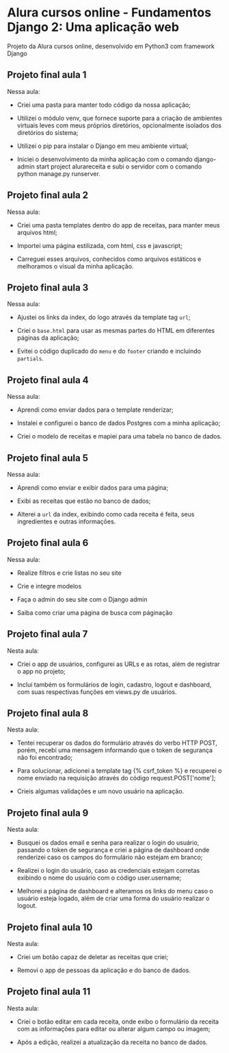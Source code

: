 # Alura cursos online - Fundamentos Django 2: Uma aplicação web

Projeto da Alura cursos online, desenvolvido em Python3 com framework Django

## Projeto final aula 1

Nessa aula:

- Criei uma pasta para manter todo código da nossa aplicação;

- Utilizei o módulo venv, que fornece suporte para a criação de ambientes virtuais leves com meus próprios diretórios, opcionalmente isolados dos diretórios do sistema;

- Utilizei o pip para instalar o Django em meu ambiente virtual;

- Iniciei o desenvolvimento da minha aplicação com o comando django-admin start project alurareceita e subi o servidor com o comando python manage.py runserver.

## Projeto final aula 2
Nessa aula:

- Criei uma pasta templates dentro do app de receitas, para manter meus arquivos html;

- Importei uma página estilizada, com html, css e javascript;

- Carreguei esses arquivos, conhecidos como arquivos estáticos e melhoramos o visual da minha aplicação.

## Projeto final aula 3

Nessa aula:

- Ajustei os links da index, do logo através da template tag `url`;

- Criei o `base.html` para usar as mesmas partes do HTML em diferentes páginas da aplicação;

- Evitei o código duplicado do `menu` e do `footer` criando e incluindo `partials`.

## Projeto final aula 4

Nessa aula:

- Aprendi como enviar dados para o template renderizar;

- Instalei e configurei o banco de dados Postgres com a minha aplicação;

- Criei o modelo de receitas e mapiei para uma tabela no banco de dados.

## Projeto final aula 5

Nessa aula:

- Aprendi como enviar e exibir dados para uma página;

- Exibi as receitas que estão no banco de dados;

- Alterei a `url` da index, exibindo como cada receita é feita, seus ingredientes e outras informações.

## Projeto final aula 6

Nessa aula:

- Realize filtros e crie listas no seu site

- Crie e integre modelos

- Faça o admin do seu site com o Django admin

- Saiba como criar uma página de busca com páginação

## Projeto final aula 7

Nesta aula:

- Criei o app de usuários, configurei as URLs e as rotas, além de registrar o app no projeto;

- Incluí também os formulários de login, cadastro, logout e dashboard, com suas respectivas funções em views.py de usuários.

## Projeto final aula 8

Nesta aula:

- Tentei recuperar os dados do formulário através do verbo HTTP POST, porém, recebi uma mensagem informando que o token de segurança não foi encontrado;

- Para solucionar, adicionei a template tag {% csrf_token %} e recuperei o nome enviado na requisição através do código request.POST['nome'];

- Crieis algumas validações e um novo usuário na aplicação.

## Projeto final aula 9

Nesta aula:

- Busquei os dados email e senha para realizar o login do usuário, passando o token de segurança e criei a página de dashboard onde renderizei caso os campos do formulário não estejam em branco;

- Realizei o login do usuário, caso as credenciais estejam corretas exibindo o nome do usuário com o código user.username;

- Melhorei a página de dashboard e alteramos os links do menu caso o usuário esteja logado, além de criar uma forma do usuário realizar o logout.

## Projeto final aula 10

Nesta aula:

- Criei um botão capaz de deletar as receitas que criei;

- Removi o app de pessoas da aplicação e do banco de dados.

## Projeto final aula 11

Nesta aula:

- Criei o botão editar em cada receita, onde exibo o formulário da receita com as informações para editar ou alterar algum campo ou imagem;

- Após a edição, realizei a atualização da receita no banco de dados.